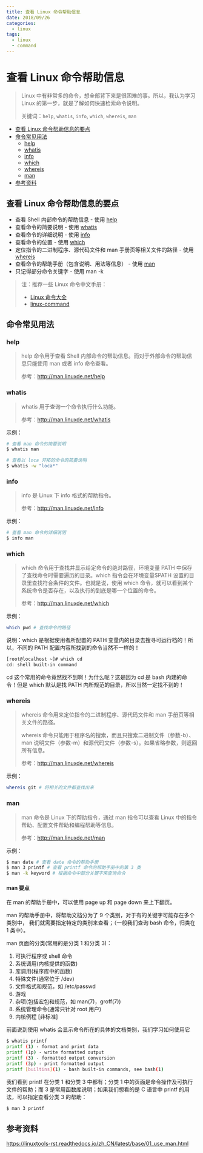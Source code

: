 ```yaml
---
title: 查看 Linux 命令帮助信息
date: 2018/09/26
categories:
  - linux
tags:
  - linux
  - command
---
```


# 查看 Linux 命令帮助信息

> Linux 中有非常多的命令，想全部背下来是很困难的事。所以，我认为学习 Linux 的第一步，就是了解如何快速检索命令说明。
>
> 关键词：`help`, `whatis`, `info`, `which`, `whereis`, `man`

<!-- TOC depthFrom:2 depthTo:3 -->

- [查看 Linux 命令帮助信息的要点](#查看-linux-命令帮助信息的要点)
- [命令常见用法](#命令常见用法)
    - [help](#help)
    - [whatis](#whatis)
    - [info](#info)
    - [which](#which)
    - [whereis](#whereis)
    - [man](#man)
- [参考资料](#参考资料)

<!-- /TOC -->

## 查看 Linux 命令帮助信息的要点

- 查看 Shell 内部命令的帮助信息 - 使用 [help](#help)
- 查看命令的简要说明 - 使用 [whatis](#whatis)
- 查看命令的详细说明 - 使用 [info](#info)
- 查看命令的位置 - 使用 [which](#which)
- 定位指令的二进制程序、源代码文件和 man 手册页等相关文件的路径 - 使用 [whereis](#whereis)
- 查看命令的帮助手册（包含说明、用法等信息） - 使用 [man](#man)
- 只记得部分命令关键字 - 使用 man -k

> 注：推荐一些 Linux 命令中文手册：
>
> - [Linux 命令大全](http://man.linuxde.net/)
> - [linux-command](https://github.com/jaywcjlove/linux-command)

## 命令常见用法

### help

> help 命令用于查看 Shell 内部命令的帮助信息。而对于外部命令的帮助信息只能使用 man 或者 info 命令查看。
>
> 参考：http://man.linuxde.net/help

### whatis

> whatis 用于查询一个命令执行什么功能。
>
> 参考：http://man.linuxde.net/whatis

示例：

```bash
# 查看 man 命令的简要说明
$ whatis man

# 查看以 loca 开拓的命令的简要说明
$ whatis -w "loca*"
```

### info

> info 是 Linux 下 info 格式的帮助指令。
>
> 参考：http://man.linuxde.net/info

示例：

```bash
# 查看 man 命令的详细说明
$ info man
```

### which

> which 命令用于查找并显示给定命令的绝对路径，环境变量 PATH 中保存了查找命令时需要遍历的目录。which 指令会在环境变量$PATH 设置的目录里查找符合条件的文件。也就是说，使用 which 命令，就可以看到某个系统命令是否存在，以及执行的到底是哪一个位置的命令。
>
> 参考：http://man.linuxde.net/which

示例：

```bash
which pwd # 查找命令的路径
```

说明：which 是根据使用者所配置的 PATH 变量内的目录去搜寻可运行档的！所以，不同的 PATH 配置内容所找到的命令当然不一样的！

```bash
[root@localhost ~]# which cd
cd: shell built-in command
```

cd 这个常用的命令竟然找不到啊！为什么呢？这是因为 cd 是 bash 内建的命令！但是 which 默认是找 PATH 内所规范的目录，所以当然一定找不到的！

### whereis

> whereis 命令用来定位指令的二进制程序、源代码文件和 man 手册页等相关文件的路径。
>
> whereis 命令只能用于程序名的搜索，而且只搜索二进制文件（参数-b）、man 说明文件（参数-m）和源代码文件（参数-s）。如果省略参数，则返回所有信息。
>
> 参考：http://man.linuxde.net/whereis

示例：

```bash
whereis git # 将相关的文件都查找出来
```

### man

> man 命令是 Linux 下的帮助指令，通过 man 指令可以查看 Linux 中的指令帮助、配置文件帮助和编程帮助等信息。
>
> 参考：http://man.linuxde.net/man

示例：

```bash
$ man date # 查看 date 命令的帮助手册
$ man 3 printf # 查看 printf 命令的帮助手册中的第 3 类
$ man -k keyword # 根据命令中部分关键字来查询命令
```

#### man 要点

在 man 的帮助手册中，可以使用 page up 和 page down 来上下翻页。

man 的帮助手册中，将帮助文档分为了 9 个类别，对于有的关键字可能存在多个类别中， 我们就需要指定特定的类别来查看；（一般我们查询 bash 命令，归类在 1 类中）。

man 页面的分类(常用的是分类 1 和分类 3)：

1. 可执行程序或 shell 命令
2. 系统调用(内核提供的函数)
3. 库调用(程序库中的函数)
4. 特殊文件(通常位于 /dev)
5. 文件格式和规范，如 /etc/passwd
6. 游戏
7. 杂项(包括宏包和规范，如 man(7)，groff(7))
8. 系统管理命令(通常只针对 root 用户)
9. 内核例程 [非标准]

前面说到使用 whatis 会显示命令所在的具体的文档类别，我们学习如何使用它

```bash
$ whatis printf
printf (1) - format and print data
printf (1p) - write formatted output
printf (3) - formatted output conversion
printf (3p) - print formatted output
printf [builtins](1) - bash built-in commands, see bash(1)
```

我们看到 printf 在分类 1 和分类 3 中都有；分类 1 中的页面是命令操作及可执行文件的帮助；而 3 是常用函数库说明；如果我们想看的是 C 语言中 printf 的用法，可以指定查看分类 3 的帮助：

```bash
$ man 3 printf
```

## 参考资料

https://linuxtools-rst.readthedocs.io/zh_CN/latest/base/01_use_man.html
